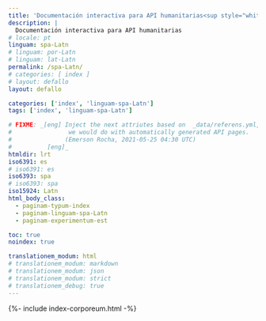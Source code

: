 ```yaml
---
title: 'Documentación interactiva para API humanitarias<sup style="white-space: nowrap;">(👩‍🔬<em>alpha</em>👨‍🔬)</sup>'
description: |
  Documentación interactiva para API humanitarias
# locale: pt
linguam: spa-Latn
# linguam: por-Latn
# linguam: lat-Latn
permalink: /spa-Latn/
# categories: [ index ]
# layout: defallo
layout: defallo

categories: ['index', 'linguam-spa-Latn']
tags: ['index', 'linguam-spa-Latn']

# FIXME: _[eng] Inject the next attriutes based on  _data/referens.yml, like
#                we would do with automatically generated API pages.
#               (Emerson Rocha, 2021-05-25 04:30 UTC)
#          [eng]_
htmldir: lrt
iso6391: es
# iso6391: es
iso6393: spa
# iso6393: spa
iso15924: Latn
html_body_class:
  - paginam-typum-index
  - paginam-linguam-spa-Latn
  - paginam-experimentum-est

toc: true
noindex: true

translationem_modum: html
# translationem_modum: markdown
# translationem_modum: json
# translationem_modum: strict
# translationem_debug: true
---
```


{%- include index-corporeum.html -%}
